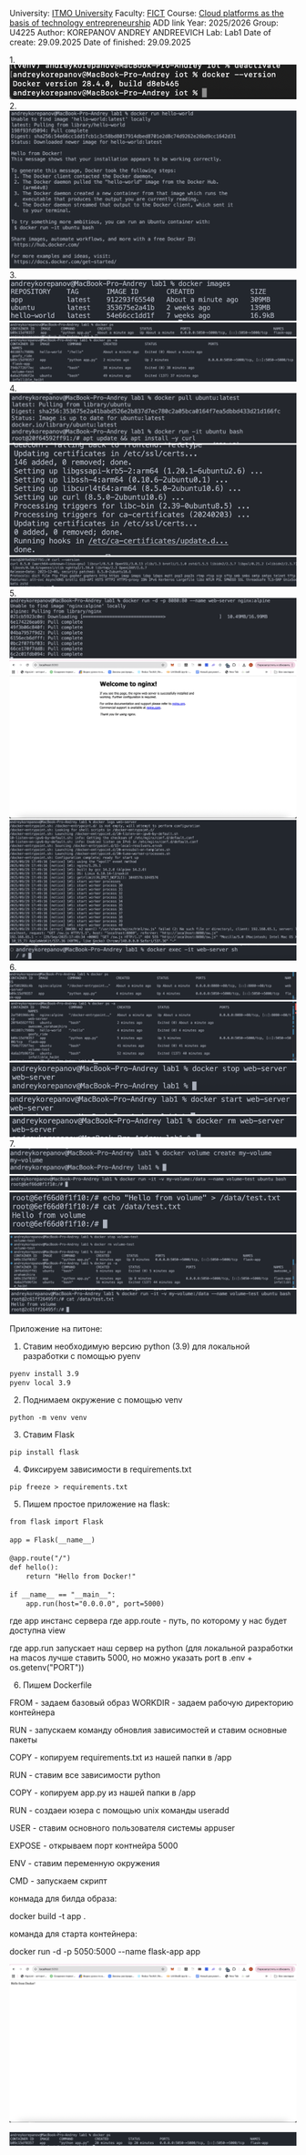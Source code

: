 University: [ITMO University](https://itmo.ru/ru/)
Faculty: [FICT](https://fict.itmo.ru)
Course: [Cloud platforms as the basis of technology entrepreneurship](https://) ADD link
Year: 2025/2026
Group: U4225
Author: KOREPANOV ANDREY ANDREEVICH
Lab: Lab1
Date of create: 29.09.2025
Date of finished: 29.09.2025

1.![alt text](image.png)
2.![alt text](image-1.png)
3.
    ![alt text](image-2.png)
    ![alt text](image-3.png)
    ![alt text](image-4.png)
4.
    ![alt text](image-5.png)
    ![alt text](image-6.png)
    ![alt text](image-7.png)
5.
    ![alt text](image-8.png)
    ![alt text](image-9.png)
    ![alt text](image-10.png)
    ![alt text](image-11.png)
6.
    ![alt text](image-12.png)
    ![alt text](image-13.png)
    ![alt text](image-14.png)
    ![alt text](image-15.png)
    ![alt text](image-16.png)
7.
    ![alt text](image-17.png)
    ![alt text](image-18.png)
    ![alt text](image-19.png)
    ![alt text](image-20.png)
    ![alt text](image-21.png)

Приложение на питоне:
1. Ставим необходимую версию python (3.9) для локальной разработки с помощью pyenv

```
pyenv install 3.9
pyenv local 3.9
```

2. Поднимаем окружение с помощью venv

```
python -m venv venv
```

3. Ставим Flask

```
pip install flask
```

4. Фиксируем зависимости в requirements.txt

```
pip freeze > requirements.txt
```

5. Пишем простое приложение на flask:

```
from flask import Flask

app = Flask(__name__)

@app.route("/")
def hello():
    return "Hello from Docker!"

if __name__ == "__main__":
    app.run(host="0.0.0.0", port=5000)
```

где app инстанс сервера
где app.route - путь, по которому у нас будет доступна view

где app.run запускает наш сервер на python (для локальной разработки на macos лучше ставить 5000, но можно указать port в .env + os.getenv("PORT"))

6. Пишем Dockerfile

FROM - задаем базовый образ
WORKDIR - задаем рабочую директорию контейнера

RUN - запускаем команду обновлия зависимостей и ставим основные пакеты

COPY - копируем requirements.txt из нашей папки в /app

RUN - ставим все зависимости python

COPY - копируем app.py из нашей папки в /app

RUN - создаеи юзера с помощью unix команды useradd

USER - ставим основного пользователя системы appuser

EXPOSE - открываем порт контнейра 5000 

ENV - ставим переменную окружения

CMD - запускаем скрипт

конмада для билда образа:

docker build -t app .

команда для старта контейнера:

docker run -d -p 5050:5000 --name flask-app app

![alt text](image-22.png)

![alt text](image-23.png)
